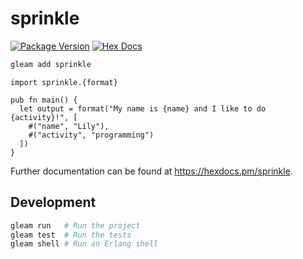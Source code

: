 # sprinkle

[![Package Version](https://img.shields.io/hexpm/v/sprinkle)](https://hex.pm/packages/sprinkle)
[![Hex Docs](https://img.shields.io/badge/hex-docs-ffaff3)](https://hexdocs.pm/sprinkle/)

```sh
gleam add sprinkle
```
```gleam
import sprinkle.{format}

pub fn main() {
  let output = format("My name is {name} and I like to do {activity}!", [
    #("name", "Lily"),
    #("activity", "programming")
  ])
}
```

Further documentation can be found at <https://hexdocs.pm/sprinkle>.

## Development

```sh
gleam run   # Run the project
gleam test  # Run the tests
gleam shell # Run an Erlang shell
```

